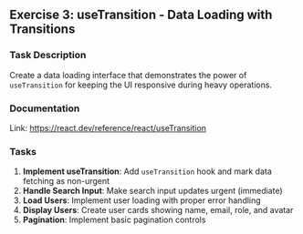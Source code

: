 ## Exercise 3: useTransition - Data Loading with Transitions

### Task Description

Create a data loading interface that demonstrates the power of `useTransition` for keeping the UI responsive during heavy operations. 

### Documentation

Link: https://react.dev/reference/react/useTransition

### Tasks

1. **Implement useTransition**: Add `useTransition` hook and mark data fetching as non-urgent
2. **Handle Search Input**: Make search input updates urgent (immediate)
3. **Load Users**: Implement user loading with proper error handling
4. **Display Users**: Create user cards showing name, email, role, and avatar
5. **Pagination**: Implement basic pagination controls